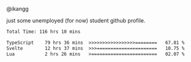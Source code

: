 @ikangg

just some unemployed (for now) student github profile.

<!--START_SECTION:waka-->

```txt
Total Time: 116 hrs 10 mins

TypeScript    79 hrs 36 mins  >>>>>>>>>>>>>>>>>========   67.81 %
Svelte        12 hrs 37 mins  >>>======================   10.75 %
Lua           2 hrs 26 mins   >========================   02.07 %
```

<!--END_SECTION:waka-->
